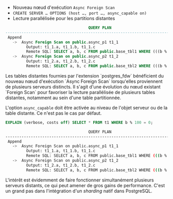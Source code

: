 <!--
Les commits sur ce sujet sont :

* https://git.postgresql.org/gitweb/?p=postgresql.git;a=commit;h=27e1f14563cf982f1f4d71e21ef247866662a052

Discussion

* https://gitlab.dalibo.info/formation/workshops/-/issues/117

-->

<div class="slide-content">

* Nouveau nœud d'exécution `Async Foreign Scan`
* `CREATE SERVER … OPTIONS (host …, port …, async_capable on)`
* Lecture parallélisée pour les partitions distantes

```sql
                                    QUERY PLAN                                    
----------------------------------------------------------------------------------
 Append
   ->  Async Foreign Scan on public.async_p1 t1_1
         Output: t1_1.a, t1_1.b, t1_1.c
         Remote SQL: SELECT a, b, c FROM public.base_tbl1 WHERE (((b % 100) = 0))
   ->  Async Foreign Scan on public.async_p2 t1_2
         Output: t1_2.a, t1_2.b, t1_2.c
         Remote SQL: SELECT a, b, c FROM public.base_tbl2 WHERE (((b % 100) = 0))
```

</div>

<div class="notes">
Les tables distantes fournies par l'extension `postgres_fdw` bénéficient du
nouveau nœud d'exécution `Async Foreign Scan` lorsqu'elles proviennent de plusieurs
serveurs distincts. Il s'agit d'une évolution du nœud existant `Foreign Scan` pour
favoriser la lecture parallélisée de plusieurs tables distantes, notamment au sein d'une 
table partitionnée. <!-- ça marche aussi pour des tables étrangères isolées et UNION ALL -->

L'option `async_capable` doit être activée au niveau de l'objet serveur ou de
la table distante. Ce n'est pas le cas par défaut.

```sql
EXPLAIN (verbose, costs off) SELECT * FROM t1 WHERE b % 100 = 0;
```
```sh
                                    QUERY PLAN                                    
----------------------------------------------------------------------------------
 Append
   ->  Async Foreign Scan on public.async_p1 t1_1
         Output: t1_1.a, t1_1.b, t1_1.c
         Remote SQL: SELECT a, b, c FROM public.base_tbl1 WHERE (((b % 100) = 0))
   ->  Async Foreign Scan on public.async_p2 t1_2
         Output: t1_2.a, t1_2.b, t1_2.c
         Remote SQL: SELECT a, b, c FROM public.base_tbl2 WHERE (((b % 100) = 0))
```

L'intérêt est évidemment de faire fonctionner simultanément plusieurs serveurs
distants, ce qui peut amener de gros gains de performance. C'est un grand pas
dans l'intégration d'un _sharding_ natif dans PostgreSQL.

</div>
